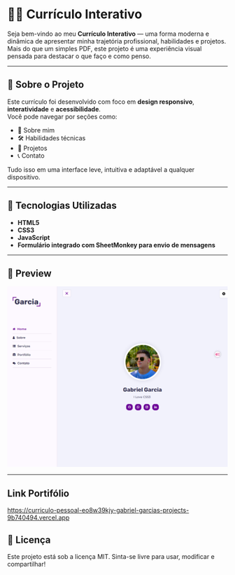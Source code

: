 # 👨‍💻 Currículo Interativo

Seja bem-vindo ao meu **Currículo Interativo** — uma forma moderna e dinâmica de apresentar minha trajetória profissional, habilidades e projetos.  
Mais do que um simples PDF, este projeto é uma experiência visual pensada para destacar o que faço e como penso.

---

## 🧠 Sobre o Projeto

Este currículo foi desenvolvido com foco em **design responsivo**, **interatividade** e **acessibilidade**.  
Você pode navegar por seções como:

- 👤 Sobre mim  
- 🛠️ Habilidades técnicas  
- 📁 Projetos  
- 📞 Contato

Tudo isso em uma interface leve, intuitiva e adaptável a qualquer dispositivo.

---

## 🚀 Tecnologias Utilizadas

- **HTML5**  
- **CSS3**  
- **JavaScript**  
- **Formulário integrado com SheetMonkey para envio de mensagens**

---

## 📸 Preview

<img src="images/Captura de tela 2025-08-21 182430.png" alt="Preview do Currículo Interativo" width="600">

---

## Link Portifólio
https://curriculo-pessoal-eo8w39kjy-gabriel-garcias-projects-9b740494.vercel.app

## 📜 Licença

Este projeto está sob a licença MIT. Sinta-se livre para usar, modificar e compartilhar!
